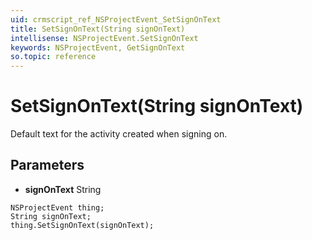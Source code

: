 ```yaml
---
uid: crmscript_ref_NSProjectEvent_SetSignOnText
title: SetSignOnText(String signOnText)
intellisense: NSProjectEvent.SetSignOnText
keywords: NSProjectEvent, GetSignOnText
so.topic: reference
---
```


# SetSignOnText(String signOnText)

Default text for the activity created when signing on.

## Parameters

* **signOnText** String

```crmscript
NSProjectEvent thing;
String signOnText;
thing.SetSignOnText(signOnText);
```

